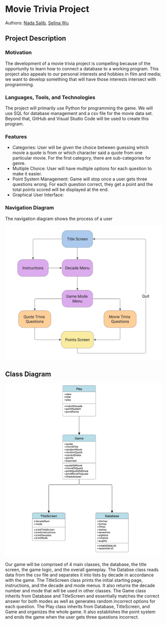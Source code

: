 # Movie Trivia Project
 
 Authors: [Nada Salib](https://github.com/nadasalib), [Selina Wu](https://github.com/ploscky)

## Project Description

### Motivation
The development of a movie trivia project is compelling because of the opportunity to learn how to connect a database to a working program. This project also appeals to our personal interests and hobbies in film and media; we want to develop something that will have those interests intersect with programming.

### Languages, Tools, and Technologies
The project will primarily use Python for programming the game. We will use SQL for database management and a csv file for the movie data set. Beyond that, GitHub and Visual Studio Code will be used to create this program.
 
### Features
* Categories: User will be given the choice between guessing which movie a quote is from or which character said a quote from one particular movie. For the first category, there are sub-categories for genre.
* Multiple Choice: User will have multiple options for each question to make it easier. 
* Point System Management: Game will stop once a user gets three questions wrong. For each question correct, they get a point and the total points scored will be displayed at the end.
* Graphical User Interface:


### Navigation Diagram
The navigation diagram shows the process of a user 

<img src="navigationDiagram.jpg?raw=true" width="700">


## Class Diagram
<img src="classDiagram.jpg?raw=true" width="700">

Our game will be comprised of 4 main classes, the database, the title screen, the game logic, and the overall gameplay. The Databse class reads data from the csv file and separates it into lists by decade in accordance with the game. The TitleScreen class prints the initial starting page, instructions, and the decade and mode menus. It also returns the decade number and mode that will be used in other classes. The Game class inherits from Database and TitleScreen and essentially matches the correct answer for both modes as well as generates random incorrect options for each question. The Play class inherits from Database, TitleScreen, and Game and organizes the whole game. It also establishes the point system and ends the game when the user gets three questions incorrect.
